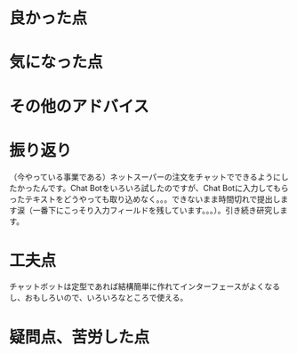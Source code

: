 # 良かった点


# 気になった点


# その他のアドバイス


# 振り返り
（今やっている事業である）ネットスーパーの注文をチャットでできるようにしたかったんです。Chat Botをいろいろ試したのですが、Chat Botに入力してもらったテキストをどうやっても取り込めなく。。。できないまま時間切れで提出します涙（一番下にこっそり入力フィールドを残しています。。。）。引き続き研究します。

# 工夫点
チャットボットは定型であれば結構簡単に作れてインターフェースがよくなるし、おもしろいので、いろいろなところで使える。

# 疑問点、苦労した点
